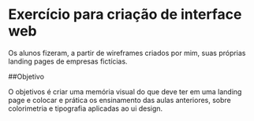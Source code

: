 # Exercício para criação de interface web

Os alunos fizeram, a partir de wireframes criados por mim, suas próprias landing pages de empresas fictícias. 

##Objetivo

O objetivos é criar uma memória visual do que deve ter em uma landing page e colocar e prática os ensinamento das aulas anteriores, sobre colorimetria e tipografia  aplicadas ao ui design.